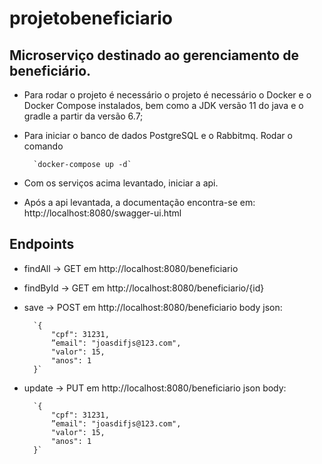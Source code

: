 # projetobeneficiario

## Microserviço destinado ao gerenciamento de beneficiário.
- Para rodar o projeto é necessário o projeto é necessário o Docker e o Docker Compose instalados, bem como a JDK versão 11 do java e o gradle a partir da versão 6.7;
- Para iniciar o banco de dados PostgreSQL e o Rabbitmq. Rodar o comando 

		`docker-compose up -d` 

- Com os serviços acima levantado, iniciar a api.
- Após a api levantada, a documentação encontra-se em: 
http://localhost:8080/swagger-ui.html

## Endpoints
* findAll -> GET em    http://localhost:8080/beneficiario
* findById -> GET em   http://localhost:8080/beneficiario/{id}
* save -> POST em 		http://localhost:8080/beneficiario
	body json:
	
    	`{
		    "cpf": 31231,
		    ”email": "joasdifjs@123.com",
		    "valor": 15,
		    "anos": 1
        }`
* update -> PUT em http://localhost:8080/beneficiario
	json body:


		`{
		    "cpf": 31231,
		    ”email": "joasdifjs@123.com",
		    "valor": 15,
		    "anos": 1
        }`
